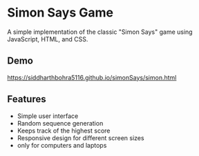 # Simon Says Game

A simple implementation of the classic "Simon Says" game using JavaScript, HTML, and CSS.

## Demo
https://siddharthbohra5116.github.io/simonSays/simon.html

## Features
- Simple user interface
- Random sequence generation
- Keeps track of the highest score
- Responsive design for different screen sizes
- only for computers and laptops
